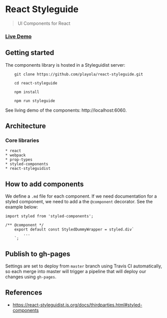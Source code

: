# React Styleguide
> UI Components for React

### [Live Demo](https://playola.github.io/react-styleguide)

## Getting started

The components library is hosted in a Styleguidist server:

```
    git clone https://github.com/playola/react-styleguide.git

    cd react-styleguide

    npm install

    npm run styleguide
```
See living demo of the components: http://localhost:6060.

## Architecture

### Core libraries

    * react
    * webpack
    * prop-types
    * styled-components
    * react-styleguidist

## How to add components

We define a `.md` file for each component. If we need documentation for a styled component, we need to add a the `@component` decorator. See the example below:

```
import styled from 'styled-components';

/** @component */
    export default const StyledDummyWrapper = styled.div`
        ...
    `;
```

## Publish to gh-pages

Settings are set to deploy from `master` branch using Travis CI automatically, so each merge into master will trigger a pipeline that will deploy our changes using `gh-pages`.

## References

* https://react-styleguidist.js.org/docs/thirdparties.html#styled-components
